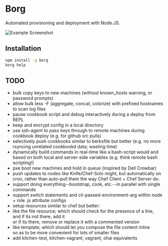 # Borg

Automated provisioning and deployment with Node.JS.

![Example Screenshot](https://raw.github.com/mikesmullin/borg/master/docs/example.png)

## Installation

```bash
npm install -g borg
borg help
```

## TODO
* bulk copy keys to new machines (without known_hosts warning, or password prompts)
* allow bulk less -F (aggregate, concat, colorize) with prefixed hostnames to scan log files
* pause cookbook script and debug interactively during a deploy from REPL
* keep and encrypt config in a local directory
* use ssh-agent to pass keys through to remote machines during cookbook deploy (e.g. for github src pulls)
* selectively push cookbooks similar to berksfile but better (e.g. no more rsyncing unrelated cookbookd data; wasting time)
* dynamically build commands in real-time like a bash-script would and based on both local and server-side variables (e.g. think remote bash scripting!)
* pxe boot new machines and hold in queue (inspired by Dell Crowbar)
* push updates to nodes like Knife/Chef-Solo might, but automatically on cron, rather than auto-pull them the way Chef Client + Chef Server do.
* support doing everything--bootstrap, cook, etc.--in parallel with single commands
* support switch statements and cli-passed-environment-arg within node + role .js attribute configs
* setup resources similar to chef but better:  
* like the file resource; which should check for the presence of a line,  
  and if its not there, add it  
  or if its there, remove or replace it with a commented version
* like template; which should let you compose the file content inline  
  so as to be more convenient for lots of smaller files  
* add kitchen-test, kitchen-vagrant, vagrant, ohai equivalents
